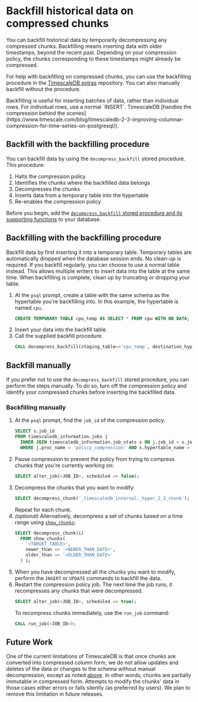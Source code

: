 # Backfill historical data on compressed chunks
You can backfill historical data by temporarily decompressing any compressed
chunks. Backfilling means inserting data with older timestamps, beyond the
recent past. Depending on your compression policy, the chunks corresponding to
these timestamps might already be compressed.

For help with backfilling on compressed chunks, you can use the backfilling
procedure in the [TimescaleDB extras][timescaledb-extras] repository. You can
also manually backfill without the procedure.

<highlight type="note">
Backfilling is useful for inserting batches of data, rather than individual
rows. For individual rows, use a normal `INSERT`. TimescaleDB [handles the
compression behind the scenes](https://www.timescale.com/blog/timescaledb-2-3-improving-columnar-compression-for-time-series-on-postgresql/).
</highlight>

## Backfill with the backfilling procedure
You can backfill data by using the `decompress_backfill` stored procedure. This
procedure:
1.   Halts the compression policy
1.   Identifies the chunks where the backfilled data belongs
1.   Decompresses the chunks
1.   Inserts data from a temporary table into the hypertable
1.   Re-enables the compression policy

Before you begin, add the [`decompress_backfill` stored procedure and its supporting
functions][timescaledb-extras-backfill] to your database.

<procedure>

## Backfilling with the backfilling procedure

<highlight type="note">
Backfill data by first inserting it into a temporary table. Temporary tables are
automatically dropped when the database session ends. No clean-up is required.
If you backfill regularly, you can choose to use a normal table instead. This
allows multiple writers to insert data into the table at the same time. When
backfilling is complete, clean up by truncating or dropping your table.
</highlight>

1.  At the `psql` prompt, create a table with the same schema as the hypertable
    you're backfilling into. In this example, the hypertable is named `cpu`.
    ```sql
    CREATE TEMPORARY TABLE cpu_temp AS SELECT * FROM cpu WITH NO DATA;
    ```
1.  Insert your data into the backfill table.
1.  Call the supplied backfill procedure.
    ```sql
    CALL decompress_backfill(staging_table=>'cpu_temp', destination_hypertable=>'cpu');
    ```

</procedure>

## Backfill manually
If you prefer not to use the `decompress_backfill` stored procedure, you can
perform the steps manually. To do so, turn off the compression policy and
identify your compressed chunks before inserting the backfilled data.

<procedure>

### Backfilling manually
1.  At the `psql` prompt, find the `job_id` of the compression policy:
    ```sql
    SELECT s.job_id
    FROM timescaledb_information.jobs j
      INNER JOIN timescaledb_information.job_stats s ON j.job_id = s.job_id
      WHERE j.proc_name = 'policy_compression' AND s.hypertable_name = <TARGET_TABLE>;
    ```
1.  Pause compression to prevent the policy from trying to compress chunks that
    you're currently working on:
    ``` sql
    SELECT alter_job(<JOB_ID>, scheduled => false);
    ```
1.  Decompress the chunks that you want to modify:
    ``` sql
    SELECT decompress_chunk('_timescaledb_internal._hyper_2_2_chunk');
    ```
    Repeat for each chunk.
1.  *(optional)* Alternatively, decompress a set of chunks based on a time range
    using [`show_chunks`][show_chunks]:
    ``` sql
    SELECT decompress_chunk(i)
      FROM show_chunks(
        '<TARGET_TABLE>',
        newer_than => '<NEWER_THAN_DATE>',
        older_than => '<OLDER_THAN_DATE>'
      ) i;
    ```
1.  When you have decompressed all the chunks you want to modify, perform the
    `INSERT` or `UPDATE` commands to backfill the data.
1.  Restart the compression policy job. The next time the job runs, it
    recompresses any chunks that were decompressed.
    ``` sql
    SELECT alter_job(<JOB_ID>, scheduled => true);
    ```
    To recompress chunks immediately, use the `run_job` command:
    ``` sql
    CALL run_job(<JOB_ID>);
    ```

</procedure>

## Future Work [](future-work)
One of the current limitations of TimescaleDB is that once chunks are converted
into compressed column form, we do not allow updates and deletes of the data
or changes to the schema without manual decompression, except as noted [above][compression-schema-changes].
In other words, chunks are partially immutable in compressed form.
Attempts to modify the chunks' data in those cases either errors or fails silently (as preferred by users). 
We plan to remove this limitation in future releases.


[timescaledb-extras]: https://github.com/timescale/timescaledb-extras
[compression-schema-changes]: /how-to-guides/compression/modify-a-schema/
[timescaledb-extras-backfill]: https://github.com/timescale/timescaledb-extras/blob/master/backfill.sql
[run-job]: /api/:currentVersion:/actions/run_job/
[show_chunks]: /api/:currentVersion:/hypertable/show_chunks/